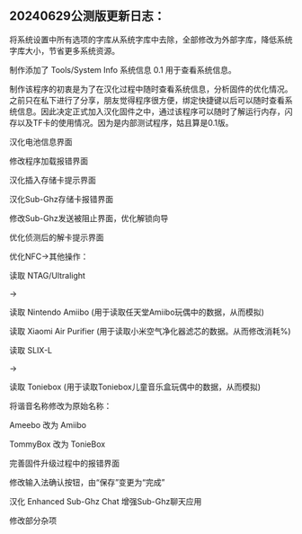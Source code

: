 20240629公测版更新日志：
-------------------------------------------------------------------------------------------
将系统设置中所有选项的字库从系统字库中去除，全部修改为外部字库，降低系统字库大小，节省更多系统资源。

制作添加了 Tools/System Info 系统信息 0.1 用于查看系统信息。

制作该程序的初衷是为了在汉化过程中随时查看系统信息，分析固件的优化情况。之前只在私下进行了分享，朋友觉得程序很方便，绑定快捷键以后可以随时查看系统信息。因此决定正式加入汉化固件之中，通过该程序可以随时了解运行内存，闪存以及TF卡的使用情况。因为是内部测试程序，姑且算是0.1版。

汉化电池信息界面

修改程序加载报错界面

汉化插入存储卡提示界面

汉化Sub-Ghz存储卡报错界面

修改Sub-Ghz发送被阻止界面，优化解锁向导

优化侦测后的解卡提示界面

优化NFC->其他操作：

读取 NTAG/Ultralight

->

读取 Nintendo Amiibo (用于读取任天堂Amiibo玩偶中的数据，从而模拟)

读取 Xiaomi Air Purifier (用于读取小米空气净化器滤芯的数据。从而修改消耗%)

读取 SLIX-L

->

读取 Toniebox (用于读取Toniebox儿童音乐盒玩偶中的数据，从而模拟)


将谐音名称修改为原始名称：

Ameebo 改为 Amiibo

TommyBox 改为 TonieBox

完善固件升级过程中的报错界面

修改输入法确认按钮，由“保存”变更为“完成”

汉化 Enhanced Sub-Ghz Chat 增强Sub-Ghz聊天应用

修改部分杂项
